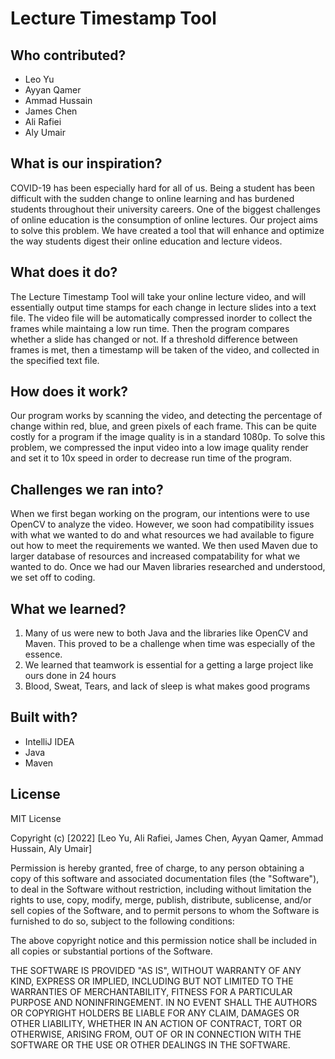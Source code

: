 # Lecture Timestamp Tool

## Who contributed?
* Leo Yu
* Ayyan Qamer
* Ammad Hussain
* James Chen
* Ali Rafiei
* Aly Umair

## What is our inspiration?
COVID-19 has been especially hard for all of us. Being a student has been difficult with the sudden change to online learning and has burdened students throughout their university careers. One of the biggest challenges of online education is the consumption of online lectures. Our project aims to solve this problem. We have created a tool that will enhance and optimize the way students digest their online education and lecture videos. 

## What does it do?
The Lecture Timestamp Tool will take your online lecture video, and will essentially output time stamps for each change in lecture slides into a text file. The video file will be automatically compressed inorder to collect the frames while maintaing a low run time. Then the program compares whether a slide has changed or not. If a threshold difference between frames is met, then a timestamp will be taken of the video, and collected in the specified text file. 

## How does it work?
Our program works by scanning the video, and detecting the percentage of change within red, blue, and green pixels of each frame. This can be quite costly for a program if the image quality is in a standard 1080p. To solve this problem, we compressed the input video into a low image quality render and set it to 10x speed in order to decrease run time of the program.

## Challenges we ran into?
When we first began working on the program, our intentions were to use OpenCV to analyze the video. However, we soon had compatibility issues with what we wanted to do and what resources we had available to figure out how to meet the requirements we wanted. We then used Maven due to larger database of resources and increased compatability for what we wanted to do. Once we had our Maven libraries researched and understood, we set off to coding.

## What we learned?
1. Many of us were new to both Java and the libraries like OpenCV and Maven. This proved to be a challenge when time was especially of the essence. 
2. We learned that teamwork is essential for a getting a large project like ours done in 24 hours
3. Blood, Sweat, Tears, and lack of sleep is what makes good programs 

## Built with?
* IntelliJ IDEA
* Java
* Maven

## License
MIT License

Copyright (c) [2022] [Leo Yu, Ali Rafiei, James Chen, Ayyan Qamer, Ammad Hussain, Aly Umair]

Permission is hereby granted, free of charge, to any person obtaining a copy
of this software and associated documentation files (the "Software"), to deal
in the Software without restriction, including without limitation the rights
to use, copy, modify, merge, publish, distribute, sublicense, and/or sell
copies of the Software, and to permit persons to whom the Software is
furnished to do so, subject to the following conditions:

The above copyright notice and this permission notice shall be included in all
copies or substantial portions of the Software.

THE SOFTWARE IS PROVIDED "AS IS", WITHOUT WARRANTY OF ANY KIND, EXPRESS OR
IMPLIED, INCLUDING BUT NOT LIMITED TO THE WARRANTIES OF MERCHANTABILITY,
FITNESS FOR A PARTICULAR PURPOSE AND NONINFRINGEMENT. IN NO EVENT SHALL THE
AUTHORS OR COPYRIGHT HOLDERS BE LIABLE FOR ANY CLAIM, DAMAGES OR OTHER
LIABILITY, WHETHER IN AN ACTION OF CONTRACT, TORT OR OTHERWISE, ARISING FROM,
OUT OF OR IN CONNECTION WITH THE SOFTWARE OR THE USE OR OTHER DEALINGS IN THE
SOFTWARE.

